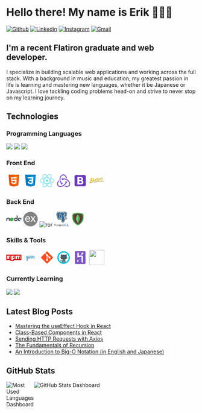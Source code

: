 <link href="https://languages.abranhe.com/logos.css" rel="stylesheet">

# Hello there! My name is Erik 👋🏼🤓

[![Github](https://img.shields.io/badge/-Github-000?style=flat&logo=Github&logoColor=white)](https://github.com/ekhu94)
[![Linkedin](https://img.shields.io/badge/-LinkedIn-blue?style=flat&logo=Linkedin&logoColor=white)](https://www.linkedin.com/in/erik-huang-954a041a1/)
[![Instagram](https://img.shields.io/badge/-Instagram-c13584?style=flat&labelColor=c13584&logo=instagram&logoColor=white)](https://www.instagram.com/ekhu94/)
[![Gmail](https://img.shields.io/badge/-Gmail-c14438?style=flat&logo=Gmail&logoColor=white)](mailto:ekhu94@gmail.com)

<h2>I'm a recent Flatiron graduate and web developer.</h2>

<p>
    I specialize in building scalable web applications and working across the full stack. With a background in music and education, my greatest passion in life is learning and mastering new languages, whether it be Japanese or Javascript. I love tackling coding problems head-on and strive to never stop on my learning journey.
</p>

<h2>Technologies</h2>

<h3>Programming Languages</h3>

<p>
    <img style="width:40px;" src="https://img.icons8.com/color/48/000000/javascript.png"/>
    <img style="width:40px" src="https://img.icons8.com/color/48/000000/typescript.png"/>
    <img style="width:40px;" src="https://img.icons8.com/color/48/000000/ruby-programming-language.png"/>
</p>

<h3>Front End</h3>

<p>
    <img style="margin: auto;" src="https://raw.githubusercontent.com/sachinverma53121/sachinverma53121/master/icons/html5.png" alt=html5 width="40" height="40"/> 
	<img style="margin: auto;" src="https://raw.githubusercontent.com/sachinverma53121/sachinverma53121/master/icons/css3.png" alt=css3 width="40" height="40"/> 
    <img style="margin: auto;" src="https://raw.githubusercontent.com/sachinverma53121/sachinverma53121/master/icons/react.png" alt=react width="40" height="40"/> 
    <img style="margin: auto;" src="https://raw.githubusercontent.com/sachinverma53121/sachinverma53121/master/icons/redux.png" alt=redux width="40" height="40"/> 
	<img style="margin: auto;" src="https://raw.githubusercontent.com/sachinverma53121/sachinverma53121/master/icons/bootstrap.png" alt=bootstrap width="40" height="40"/>
	<img style="margin: auto;" src="https://raw.githubusercontent.com/sachinverma53121/sachinverma53121/master/icons/babel.png" alt=babel width="40" height="40"/> 
	
</p>

<h3>Back End</h3>

<p>
    <img style="margin: auto;" src="https://raw.githubusercontent.com/sachinverma53121/sachinverma53121/master/icons/node.png" alt=nodejs width="40" height="40"/>
    <img style="margin: auto;" src="https://raw.githubusercontent.com/sachinverma53121/sachinverma53121/master/icons/express.png" alt=express width="40" height="40"/>
    <img style="margin: auto;" src="https://upload.wikimedia.org/wikipedia/commons/1/16/Ruby_on_Rails-logo.png" alt="ror" width="40" height="40">
    <img style="margin: auto;" src="https://raw.githubusercontent.com/sachinverma53121/sachinverma53121/master/icons/psql.png" alt=postgresql width="40" height="40"/>
    <img style="margin: auto;" src="https://raw.githubusercontent.com/sachinverma53121/sachinverma53121/master/icons/mongo.png" alt=mongodb width="40" height="40"/> 
</p>

<h3>Skills & Tools</h3>

<p>
    <img style="margin: auto;" src="https://raw.githubusercontent.com/sachinverma53121/sachinverma53121/master/icons/npm.png" alt=npm width="40" height="40"/>
    <img style="margin: auto;" src="https://raw.githubusercontent.com/sachinverma53121/sachinverma53121/master/icons/yarn.png" alt=yarn width="40" height="40"/>
    <img style="margin: auto;" src="https://raw.githubusercontent.com/sachinverma53121/sachinverma53121/master/icons/git.png" alt=git width="40" height="40"/>
    <img style="margin: auto;" src="https://raw.githubusercontent.com/sachinverma53121/sachinverma53121/master/icons/github.png" alt=github width="40" height="40"/>
    <img style="margin: auto;" src="https://raw.githubusercontent.com/sachinverma53121/sachinverma53121/master/icons/heroku.png" alt=heroku width="40" height="40"/>
    <img style="margin:auto" width="40" height="40" src="https://img.icons8.com/color/48/000000/firebase.png"/>
</p>

<h3>Currently Learning</h3>

<p>
    <img style="width:40px;" src="https://img.icons8.com/color/48/000000/python.png"/>
    <img style="margin:auto;width:40px" src="https://img.icons8.com/color/48/000000/amazon-web-services.png"/>
</p>

<h2>Latest Blog Posts</h2>

- [Mastering the useEffect Hook in React](https://ekhu94.medium.com/master-the-useeffect-hook-in-react-f1ae8a3b0614)
- [Class-Based Components in React](https://ekhu94.medium.com/class-based-components-in-react-5af10587473f)
- [Sending HTTP Requests with Axios](https://ekhu94.medium.com/sending-basic-http-requests-with-axios-614d385c0937)
- [The Fundamentals of Recursion](https://ekhu94.medium.com/the-basics-of-recursion-7e2441aaf1a2)
- [An Introduction to Big-O Notation (in English and Japanese)](https://ekhu94.medium.com/an-introduction-to-big-o-notation-5784d7fe8d29)

<h2>GitHub Stats</h2>

<p style="display:flex;align-items:top">
    <img src="https://github-readme-stats.vercel.app/api/top-langs/?username=ekhu94" height="250" alt="Most Used Languages Dashboard">
    <img src="https://github-readme-stats.vercel.app/api?username=ekhu94&count_private=true&show_icons=true" width="500" height="250" alt="GitHub Stats Dashboard">
</p>
